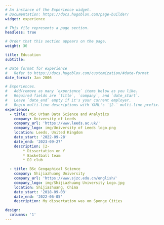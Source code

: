 ```yaml
---
# An instance of the Experience widget.
# Documentation: https://docs.hugoblox.com/page-builder/
widget: experience

# This file represents a page section.
headless: true

# Order that this section appears on the page.
weight: 30

title: Education
subtitle:

# Date format for experience
#   Refer to https://docs.hugoblox.com/customization/#date-format
date_format: Jan 2006

# Experiences.
#   Add/remove as many `experience` items below as you like.
#   Required fields are `title`, `company`, and `date_start`.
#   Leave `date_end` empty if it's your current employer.
#   Begin multi-line descriptions with YAML's `|2-` multi-line prefix.
experience:
  - title: MSc Urban Data Science and Analytics
    company: University of Leeds
    company_url: 'https://www.leeds.ac.uk/'
    company_logo: img/University of Leeds logo.png
    location: Leeds, United Kingdom
    date_start: '2022-09-28'
    date_end: '2023-09-27'
    description: |2-
        * Dissertation on Y
        * Basketball team
        * DJ club

  - title: BSc Geogaphical Science
    company: Shijiazhuang University 
    company_url: 'https://www.sjzc.edu.cn/english/'
    company_logo: img/Shijiazhuang University Logo.jpg
    location: Shijiazhuang, China
    date_start: '2018-09-03'
    date_end: '2022-06-05'
    description: My dissertation was on Sponge Cities

design:
  columns: '1'
---
```

